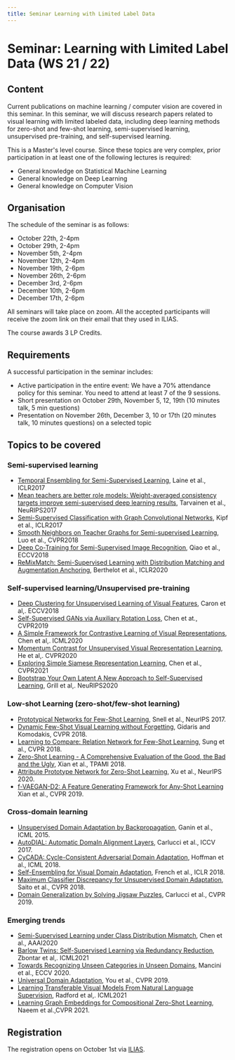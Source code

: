 ```yaml
---
title: Seminar Learning with Limited Label Data
---
```


# Seminar: Learning with Limited Label Data (WS 21 / 22)
## Content

Current publications on machine learning / computer vision are covered in this seminar. In this seminar, we will discuss research papers related to visual learning with limited labeled data, including deep learning methods for zero-shot and few-shot learning, semi-supervised learning, unsupervised pre-training, and self-supervised learning.

This is a Master's level course. Since these topics are very complex, prior participation in at least one of the following lectures is required:

- General knowledge on Statistical Machine Learning
- General knowledge on Deep Learning
- General knowledge on Computer Vision
 

## Organisation

The schedule of the seminar is as follows:

- October 22th, 2-4pm            
- October 29th, 2-4pm            
- November 5th, 2-4pm            
- November 12th, 2-4pm            
- November 19th, 2-6pm            
- November 26th, 2-6pm            
- December 3rd, 2-6pm            
- December 10th, 2-6pm            
- December 17th, 2-6pm

All seminars will take place on zoom. All the accepted participants will receive the zoom link on their email that they used in ILIAS.

The course awards 3 LP Credits.

 

## Requirements

A successful participation in the seminar includes:

- Active participation in the entire event: We have a 70% attendance policy for this seminar. You need to attend at least 7 of the 9 sessions.
- Short presentation on October 29th, November 5, 12, 19th (10 minutes talk, 5 min questions)
- Presentation on November 26th, December 3, 10 or 17th (20 minutes talk, 10 minutes questions) on a selected topic

## Topics to be covered

### Semi-supervised learning

- [Temporal Ensembling for Semi-Supervised Learning](https://arxiv.org/abs/1610.02242), Laine et al., ICLR2017
- [Mean teachers are better role models: Weight-averaged consistency targets improve semi-supervised deep learning results](https://arxiv.org/abs/1703.01780), Tarvainen et al., NeuRIPS2017
- [Semi-Supervised Classification with Graph Convolutional Networks](https://arxiv.org/abs/1609.02907), Kipf et al., ICLR2017
- [Smooth Neighbors on Teacher Graphs for Semi-supervised Learning](https://arxiv.org/abs/1711.00258), Luo et al., CVPR2018
- [Deep Co-Training for Semi-Supervised Image Recognition](https://arxiv.org/abs/1803.05984), Qiao et al., ECCV2018
- [ReMixMatch: Semi-Supervised Learning with Distribution Matching and Augmentation Anchoring](https://arxiv.org/abs/1911.09785?utm_source=feedburner&utm_medium=feed&utm_campaign=Feed%253A+arxiv%252FQSXk+%2528ExcitingAds%2521+cs+updates+on+arXiv.org%2529), Berthelot et al., ICLR2020

### Self-supervised learning/Unsupervised pre-training

- [Deep Clustering for Unsupervised Learning of Visual Features](https://arxiv.org/abs/1807.05520), Caron et al,. ECCV2018
- [Self-Supervised GANs via Auxiliary Rotation Loss](https://arxiv.org/abs/1811.11212), Chen et at., CVPR2019
- [A Simple Framework for Contrastive Learning of Visual Representations](https://arxiv.org/abs/2002.05709), Chen et al,. ICML2020
- [Momentum Contrast for Unsupervised Visual Representation Learning](https://arxiv.org/abs/1911.05722), He et al,. CVPR2020
- [Exploring Simple Siamese Representation Learning](https://arxiv.org/abs/2011.10566), Chen et al., CVPR2021
- [Bootstrap Your Own Latent A New Approach to Self-Supervised Learning](https://arxiv.org/abs/2006.07733?fileGuid=WyYwxqq8kWjKdWgd), Grill et al,. NeuRIPS2020

### Low-shot Learning (zero-shot/few-shot learning)

- [Prototypical Networks for Few-Shot Learning](https://arxiv.org/abs/1703.05175), Snell et al., NeurIPS 2017.
- [Dynamic Few-Shot Visual Learning without Forgetting](https://arxiv.org/abs/1804.09458), Gidaris and Komodakis, CVPR 2018.
- [Learning to Compare: Relation Network for Few-Shot Learning](https://arxiv.org/abs/1711.06025), Sung et al., CVPR 2018.
- [Zero-Shot Learning - A Comprehensive Evaluation of the Good, the Bad and the Ugly](https://arxiv.org/abs/1707.00600), Xian et al., TPAMI 2018.
- [Attribute Prototype Network for Zero-Shot Learning](https://arxiv.org/abs/2008.08290), Xu et al., NeurIPS 2020.
- [f-VAEGAN-D2: A Feature Generating Framework for Any-Shot Learning](https://openaccess.thecvf.com/content_CVPR_2019/papers/Xian_F-VAEGAN-D2_A_Feature_Generating_Framework_for_Any-Shot_Learning_CVPR_2019_paper.pdf) Xian et al., CVPR 2019.

### Cross-domain learning

- [Unsupervised Domain Adaptation by Backpropagation](https://arxiv.org/abs/1409.7495), Ganin et al., ICML 2015.
- [AutoDIAL: Automatic DomaIn Alignment Layers](https://arxiv.org/abs/1704.08082), Carlucci et al., ICCV 2017.
- [CyCADA: Cycle-Consistent Adversarial Domain Adaptation](https://arxiv.org/abs/1711.03213), Hoffman et al., ICML 2018.
- [Self-Ensembling for Visual Domain Adaptation](https://arxiv.org/abs/1706.05208), French et al., ICLR 2018.
- [Maximum Classifier Discrepancy for Unsupervised Domain Adaptation](https://arxiv.org/abs/1712.02560), Saito et al., CVPR 2018.
- [Domain Generalization by Solving Jigsaw Puzzles](https://arxiv.org/abs/1903.06864), Carlucci et al., CVPR 2019.

### Emerging trends

- [Semi-Supervised Learning under Class Distribution Mismatch](https://xiatian-zhu.github.io/papers/ChenEtAl_AAAI2020.pdf), Chen et al., AAAI2020
- [Barlow Twins: Self-Supervised Learning via Redundancy Reduction](https://arxiv.org/abs/2103.03230), Zbontar et al,. ICML2021
- [Towards Recognizing Unseen Categories in Unseen Domains](https://arxiv.org/abs/2007.12256), Mancini et al., ECCV 2020.
- [Universal Domain Adaptation](https://openaccess.thecvf.com/content_CVPR_2019/papers/You_Universal_Domain_Adaptation_CVPR_2019_paper.pdf), You et al., CVPR 2019.
- [Learning Transferable Visual Models From Natural Language Supervision](https://arxiv.org/abs/2103.00020), Radford et al,. ICML2021
- [Learning Graph Embeddings for Compositional Zero-Shot Learning](https://arxiv.org/abs/2102.01987), Naeem et al.,CVPR 2021.
 
## Registration

The registration opens on October 1st via [ILIAS](https://ovidius.uni-tuebingen.de/ilias3/goto.php?target=cat_3279795&client_id=pr02).